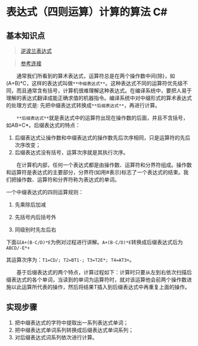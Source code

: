 # 表达式（四则运算）计算的算法 C#

## 基本知识点
>[逆波兰表达式](http://note.youdao.comnoteshare?id=a27c8fb252221c063b1c5bb6501ac561)

>[参考连接](https://blog.csdn.net/luoweifu/article/details/10477447)

&emsp;&emsp;通常我们所看到的算术表达式，运算符总是在两个操作数中间(除)，如(A+B)*C，这样的表达式叫做`**中缀表达式**`。这种表达式不同的运算符优先级不同，而且通常含有括号，计算机很难理解这种表达式。在编译系统中，要把人易于理解的表达式翻译成能正确求值的机器指令。编译系统中对中缀形式的算术表达式的处理方式是: 先把中缀表达式转换成`**后缀表达式**`，再进行计算。

&emsp;&emsp;`**后缀表达式**`就是表达式中的运算符出现在操作数的后面，并且不含括号，如AB+C*。后缀表达式的特点：

1. 后缀表达式让操作数和中缀表达式的操作数先后次序相同，只是运算符的先后次序改变；
2. 后缀表达式没有括号，运算次序就是其执行次序。

&emsp;&emsp;在计算机内部，任何一个表达式都是由操作数、运算符和分界符组成。操作数和运算符是表达式的主要部分，分界符(如用#表示)标志了一个表达式的结束。我们把操作数、运算符和分界符称为表达式的单词。

一个中缀表达式的四则运算规则：

1. 先乘除后加减

2. 先括号内后括号外

3. 同级别时先左后右


下面以`A+(B-C/D)*E`为例对过程进行讲解。`A+(B-C/D)*E`转换成后缀表达式后为`ABCD/-E*+`

其运算次序为：`T1=CD/; T2=BT1-; T3=T2E*; T4=AT3+`。

&emsp;&emsp;基于后缀表达式的两个特点，计算过程如下：计算时只要从左到右依次扫描后缀表达式的各个单词，当读到的单词为运算符时，就对该运算他会前两个操作数进施以此运算所代表的操作，然后将结果T插入到后缀表达式中再重复上面的操作。

## 实现步骤

1. 把中缀表达式的字符中提取出一系列表达式单词；
2. 把中缀表达式单词系列转换成后缀表达式单词系列；
3. 对后缀表达式词系列依次进行计算。

